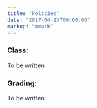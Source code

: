 ```yaml
---
title: "Policies"
date: "2017-04-13T00:00:00"
markup: "mmark"
---
```


### Class:

To be written

### Grading:

To be written


